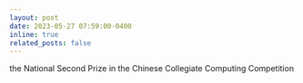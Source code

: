 ```yaml
---
layout: post
date: 2023-05-27 07:59:00-0400
inline: true
related_posts: false
---
```


the National Second Prize in the Chinese Collegiate Computing Competition